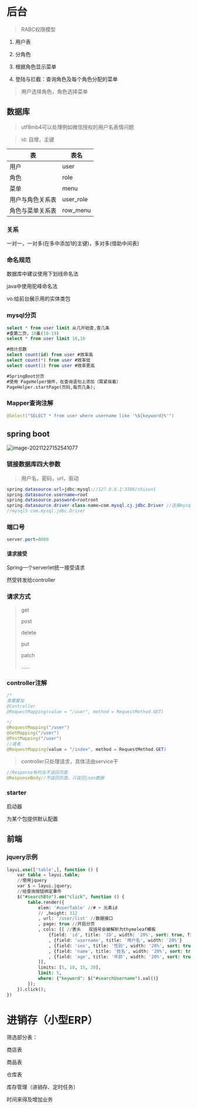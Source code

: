 # 后台

>  RABC权限模型

1. 用户表

2. 分角色

3. 根据角色显示菜单

4. 登陆与拦截：查询角色及每个角色分配的菜单

> 用户选择角色，角色选择菜单

## 数据库

> utf8mb4可以处理例如微信授权的用户名表情问题

> id: 自增，主键
>

| 表   | 表名 |
| ---- | ---- |
|用户|user|
|角色|role|
|菜单|menu|
|用户与角色关系表|user_role|
|角色与菜单关系表|row_menu|

### 关系

一对一，一对多(在多中添加1的主键)，多对多(借助中间表)

### 命名规范

数据库中建议使用下划线命名法

java中使用驼峰命名法

vo:给前台展示用的实体类包

### mysql分页

```sql
select * from user limit 从几开始查,查几条
#查第二页，10条(10-19)
select * from user limit 10,10

#统计总数
select count(id) from user #效率高
select count(*) from user #效率低
select count(1) from user #效率更高

#SpringBoot分页
#使用 PageHelper插件，在查询语句上添加（需紧挨着）
PageHelper.startPage(页码,每页几条);
```

### Mapper查询注解

```java
@Select("SELECT * from user where username like '%${keyword}%'")

```





## spring boot

![image-20211227152541077](C:\Users\lijia\AppData\Roaming\Typora\typora-user-images\image-20211227152541077.png)

### 链接数据库四大参数

> 用户名，密码，url，驱动

```java
spring.datasource.url=jdbc:mysql://127.0.0.1:3306/shixun1
spring.datasource.username=root
spring.datasource.password=rootroot
spring.datasource.driver-class-name=com.mysql.cj.jdbc.Driver //连接mysql8
//mysql5 com.mysql.jdbc.Driver
```

### 端口号

```java
server.port=8080
```

#### 请求接受

Spring一个serverlet统一接受请求

然受转发给controller

### 请求方式

> get
>
> post
>
> delete
>
> put
>
> patch
>
> ......

### controller注解

```java
/*
类需要加
@Controller
@RequestMapping(value = "/user", method = RequestMethod.GET)

*/
@RequestMapping("/user")
@GetMapping("/user")
@PostMapping("/user")
//或者
@RequestMapping(value = "/index", method = RequestMethod.GET)
```

> controller只处理请求，具体活由service干

```java
//Response有时会不返回页面
@ResponseBody//不返回页面，只返回json数据
```

### starter

启动器

为某个包提供默认配置

## 前端

### jquery示例

```sql
layui.use(['table',], function () {
    var table = layui.table;
    //使用jquery
    var $ = layui.jquery;
    //给查询按钮绑定事件
    $("#searchBtn").on("click", function () {
        table.render({
            elem: '#userTable' //# + 元素id
            // ,height: 312
            , url: '/user/list' //数据接口
            , page: true //开启分页
            , cols: [[ //表头   双括号会被解析为thymeleaf模板
                {field: 'id', title: 'ID', width: '20%', sort: true, fixed: 'left'}
                , {field: 'username', title: '用户名', width: '20%'}
                , {field: 'sex', title: '性别', width: '20%', sort: true}
                , {field: 'name', title: '姓名', width: '20%', sort: true}
                , {field: 'age', title: '年龄', width: '20%', sort: true}
            ]],
            limits: [5, 10, 15, 20],
            limit: 5,
            where: {"keyword": $("#searchUsername").val()}
        });
    }).click();
})
```



# 进销存（小型ERP）

筛选部分表：

商店表

商品表

仓库表

库存管理（进销存、定时任务）

时间来得及增加业务
